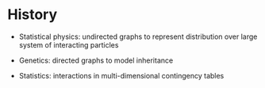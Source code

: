 # History

- Statistical physics: undirected graphs to represent distribution over large
system of interacting particles

- Genetics: directed graphs to model inheritance

- Statistics: interactions in multi-dimensional contingency tables

